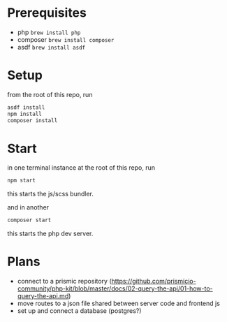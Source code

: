 # Prerequisites

- php `brew install php`
- composer `brew install composer`
- asdf `brew install asdf`

# Setup

from the root of this repo, run

```sh
asdf install
npm install
composer install
```

# Start

in one terminal instance at the root of this repo, run

```sh
npm start
```

this starts the js/scss bundler.

and in another

```sh
composer start
```

this starts the php dev server.

# Plans

- connect to a prismic repository (https://github.com/prismicio-community/php-kit/blob/master/docs/02-query-the-api/01-how-to-query-the-api.md)
- move routes to a json file shared between server code and frontend js
- set up and connect a database (postgres?)
